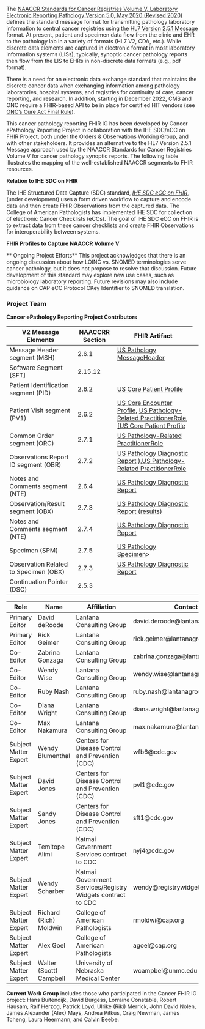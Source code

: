 The [NAACCR Standards for Cancer Registries Volume V, Laboratory Electronic Reporting Pathology Version 5.0, May 2020 (Revised 2020)](https://www.naaccr.org/wp-content/uploads/2020/05/NAACCR-Vol-V_20200526.pdf) defines the standard message format for transmitting pathology laboratory information to central cancer registries using the [HL7 Version 2.5.1 Message](http://www.hl7.org/implement/standards/product_brief.cfm?product_id=144) format. At present, patient and specimen data flow from the clinic and EHR to the pathology lab in a variety of formats (HL7 V2, CDA, etc.). While discrete data elements are captured in electronic format in most laboratory information systems (LISs), typically, synoptic cancer pathology reports then flow from the LIS to EHRs in non-discrete data formats (e.g., pdf format). 

There is a need for an electronic data exchange standard that maintains the discrete cancer data when exchanging information among pathology laboratories, hospital systems, and registries for continuity of care, cancer reporting, and research. In addition, starting in December 2022, CMS and ONC require a FHIR-based API to be in place for certified HIT vendors (see [ONC’s Cure Act Final Rule](https://www.healthit.gov/curesrule/download)). 

This cancer pathology reporting FHIR IG has been developed by Cancer ePathology Reporting Project in collaboration with the IHE SDC/eCC on FHIR Project, both under the Orders & Observations Working Group, and with other stakeholders. It provides an alternative to the HL7 Version 2.5.1 Message approach used by the NAACCR Standards for Cancer Registries Volume V for cancer pathology synoptic reports. The following table illustrates the mapping of the well-established NAACCR segments to FHIR resources.

**Relation to IHE SDC on FHIR**

The IHE Structured Data Capture (SDC) standard, [*IHE SDC eCC on FHIR*](https://build.fhir.org/ig/HL7/ihe-sdc-ecc-on-fhir/branches/master/index.html), (under development) uses a form driven workflow to capture and encode data and then create FHIR Observations from the captured data. The College of American Pathologists has implemented IHE SDC for collection of electronic Cancer Checklists (eCCs). The goal of IHE SDC eCC on FHIR is to extract data from these cancer checklists and create FHIR Observations for interoperability between systems.


**FHIR Profiles to Capture NAACCR Volume V**

<div class="tg-wrap">
<table class="table table-bordered table-hover table-condensed">

<thead>
<tr>
<th><b>V2 Message Elements</b></th>
<th><b>NAACCRR Section</b></th>
<th><b>FHIR Artifact</b></th>
</tr>
</thead>

<tbody>
<tr>
<td>Message Header segment (MSH)</td>
<td>2.6.1</td> 
<td><a href="http://hl7.org/fhir/us/cancer-reporting/2021Sep/StructureDefinition-us-pathology-message-header.html">US Pathology MessageHeader</a></td>
</tr>
<tr>
<td>Software Segment [SFT]</td> 
<td>2.15.12</td>
<td></td>
</tr>
<tr>
<td>Patient Identification segment (PID)</td>
<td>2.6.2 </td>
<td><a href="http://hl7.org/fhir/us/core/StructureDefinition-us-core-patient.html">US Core Patient Profile</a></td>
</tr>
<tr>
<td>Patient Visit segment (PV1)</td>
<td>2.6.2 </td>
<td><a href="https://www.hl7.org/fhir/us/core/StructureDefinition-us-core-encounter.html">US Core Encounter Profile</a>, <a href="http://hl7.org/fhir/us/cancer-reporting/StructureDefinition/us-pathology-related-practitioner-role">US Pathology-Related PractitionerRole</a>, <a href="https://www.hl7.org/fhir/us/core/StructureDefinition-us-core-patient.html">[US Core Patient Profile</a></td>
</tr>
<tr>
<td>Common Order segment (ORC)</td> 
<td>2.7.1</td>
<td><a href="http://hl7.org/fhir/us/cancer-reporting/StructureDefinition/us-pathology-related-practitioner-role">US Pathology-Related PractitionerRole</a></td>
</tr>
<tr>
<td>Observations Report ID segment (OBR)</td>
<td>2.7.2</td>
<td><a href="http://hl7.org/fhir/us/cancer-reporting/2021Sep/StructureDefinition-us-pathology-diagnostic-report.html">US Pathology Diagnostic Report</a> ),<a href="http://hl7.org/fhir/us/cancer-reporting/StructureDefinition/us-pathology-related-practitioner-role">US Pathology-Related PractitionerRole</a></td>
</tr>
<tr>
<td>Notes and Comments segment (NTE)</td>
<td>2.6.4 </td>
<td><a href="http://hl7.org/fhir/us/cancer-reporting/2021Sep/StructureDefinition-us-pathology-diagnostic-report.html">US Pathology Diagnostic Report</a></td>
</tr>
<tr>
<td>Observation/Result segment (OBX)</td>
<td>2.7.3</td>
<td><a href="http://hl7.org/fhir/us/cancer-reporting/2021Sep/StructureDefinition-us-pathology-diagnostic-report.html">US Pathology Diagnostic Report (results)</a></td>
</tr>
<tr>
<td>Notes and Comments segment (NTE)</td> 
<td>2.7.4</td>
<td><a href="http://hl7.org/fhir/us/cancer-reporting/2021Sep/StructureDefinition-us-pathology-diagnostic-report.html">US Pathology Diagnostic Report</a></td>
</tr>
<tr>
<td>Specimen (SPM)</td>
<td>2.7.5</td> 
<td><a href="http://hl7.org/fhir/us/cancer-reporting/StructureDefinition/us-pathology-specimen">US Pathology Specimen</a>></td>
<td></td>
</tr>
<tr>
<td>Observation Related to Specimen (OBX)</td>
<td>2.7.3</td> 
<td><a href="ttp://hl7.org/fhir/us/cancer-reporting/2021Sep/StructureDefinition-us-pathology-diagnostic-report.html">US Pathology Diagnostic Report</a></td>
</tr>
<tr>
<td>Continuation Pointer (DSC)</td> 
<td>2.5.3</td>
<td></td>
</tr> 
</tbody>



** Ongoing Project Efforts**
This project acknowledges that there is an ongoing discussion about how LOINC vs. SNOMED terminologies serve cancer pathology, but it does not propose to resolve that discussion. Future development of this standard may explore new use cases, such as microbiology laboratory reporting. Future revisions may also include guidance on CAP eCC Protocol CKey Identifier to SNOMED translation.  


### Project Team
**Cancer ePathology Reporting Project Contributors**

<div class="tg-wrap">
<table class="table table-bordered table-hover table-condensed">

<thead>
<tr>
<th> Role </th> 
<th> Name </th> 
<th> Affiliation </th> 
<th>Contact </th>
</tr>
</thead>
<tbody>
<tr>
<td> Primary Editor </td> 
<td>David deRoode </td> 
<td>Lantana Consulting Group</td> 
<td>david.deroode@lantanagroup.com</td>
</tr>
<tr>
<td>Primary Editor</td>
<td>Rick Geimer</td>
<td>Lantana Consulting Group</td>
<td>rick.geimer@lantanagroup.com</td>
</tr>
<tr>
<td>Co-Editor</td> 
<td>Zabrina Gonzaga</td> 
<td>Lantana Consulting Group</td> 
<td>zabrina.gonzaga@lantanagroup.com</td>


</tr>
<tr>
<td> Co-Editor</td>
<td>Wendy Wise </td> 
<td>Lantana Consulting Group</td> 
<td>wendy.wise@lantanagroup.com</td>
</tr>
<tr>
<td> Co-Editor </td>
<td>Ruby Nash </td>
<td>Lantana Consulting Group </td> 
<td>ruby.nash@lantanagroup.com</td>
</tr>
<tr>
<td> Co-Editor </td> 
<td>Diana Wright</td> 
<td>Lantana Consulting Group</td> 
<td>diana.wright@lantanagroup.com
</tr>
<tr>
<td> Co-Editor</td> 
<td>Max Nakamura</td> 
<td>Lantana Consulting Group</td> 
<td>max.nakamura@lantanagroup.com</td>
</tr>
<tr>
<td> Subject Matter Expert</td> 
<td>Wendy Blumenthal</td> 
<td>Centers for Disease Control and Prevention (CDC)</td> 
<td>wfb6@cdc.gov</td>
</tr>
<tr>
<td> Subject Matter Expert</td> 
<td>David Jones</td> 
<td>Centers for Disease Control and Prevention (CDC)</td>
<td>pvl1@cdc.gov</td>
</tr>
<tr>
<td> Subject Matter Expert</td> 
<td>Sandy Jones</td> 
<td>Centers for Disease Control and Prevention (CDC)</td> 
<td>sft1@cdc.gov</td>
</tr>
<tr>
<td> Subject Matter Expert</td> 
<td>Temitope Alimi</td> 
<td>Katmai Government Services contract to CDC</td> 
<td>nyj4@cdc.gov</td>
</tr>
<tr>
<td> Subject Matter Expert</td> 
<td>Wendy Scharber</td> 
<td>Katmai Government Services/Registry Widgets contract to CDC</td> 
<td>wendy@registrywidgets.com</td>
</tr>
<tr>
<td> Subject Matter Expert</td> 
<td>Richard (Rich) Moldwin</td> 
<td>College of American Pathologists</td>
<td>rmoldwi@cap.org</td>
</tr>
<tr>
<td> Subject Matter Expert</td> 
<td>Alex Goel</td> 
<td>College of American Pathologists</td> 
<td>agoel@cap.org</td>
</tr>
<tr>
<td> Subject Matter Expert</td> 
<td>Walter (Scott) Campbell</td> 
<td>University of Nebraska Medical Center</td> 
<td>wcampbel@unmc.edu</td>
</tr>
</tr>
</table>
</div>

**Current Work Group** includes those who participated in the Cancer FHIR IG project: Hans Buitendijk, David Burgess, Lorraine Constable, Robert Hausam, Ralf Herzog, Patrick Loyd, Ulrike (Riki) Merrick, John David Nolen, James Alexander (Alex) Mays, Andrea Pitkus, Craig Newman, James Tcheng, Laura Heermann, and Calvin Beebe.